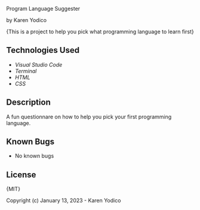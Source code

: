  Program Language Suggester
 
 by Karen Yodico

{This is a project to help you pick what programming language to learn first}

## Technologies Used

* _Visual Studio Code_
* _Terminal_
* _HTML_
* _CSS_

## Description

A fun questionnare on how to help you pick your first programming language.


## Known Bugs

* No known bugs

## License

{MIT}

Copyright (c) January 13, 2023 - Karen Yodico